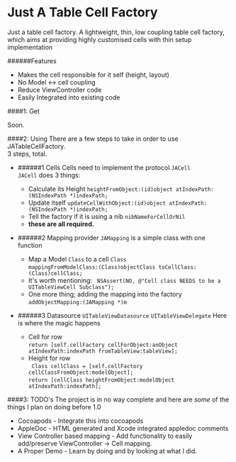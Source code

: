 Just A Table Cell Factory
=====================

Just a table cell factory. A lightweight, thin, low coupling table cell factory, which aims at providing highly customised cells with thin setup implementation

######Features
- Makes the cell responsible for it self (height, layout)
- No Model <-> cell coupling
- Reduce ViewController code
- Easily Integrated into existing code

####1: Get

Soon.

####2: Using
There are a few steps to take in order to use JATableCellFactory.
<br/>3 steps, total.

 - ######1 Cells
 Cells need to implement the protocol `JACell` <br />
 `JACell` does 3 things:
 	- Calculate its Height `heightFromObject:(id)object atIndexPath:(NSIndexPath *)indexPath;`
 	- Update itself `updateCellWithObject:(id)object atIndexPath:(NSIndexPath *)indexPath;`
 	- Tell the factory if it is using a nib `nibNameForCellOrNil`
 	- __these are all required.__
 
 - ######2 Mapping provider
 `JAMapping` is a simple class with one function
 	- Map a Model `Class` to a cell `Class`<br />
 	`mappingFromModelClass:(Class)objectClass toCellClass:(Class)cellClass;`
 	- It's worth mentioning: ` NSAssert(NO, @"Cell class NEEDS to be a UITableViewCell Subclass");`
 	- One more thing; adding the mapping into the factory <br />
 	`addObjectMapping:(JAMapping *)m`
 	
 - ######3 Datasource 
`UITableViewDatasource` `UITableViewDelegate` Here is where the magic happens
	- Cell for row <br />
	`return [self.cellFactory cellForObject:anObject atIndexPath:indexPath fromTableView:tableView];`
	- Height for row <br />
	` Class cellClass = [self.cellFactory cellClassFromObject:modelObject];` <br />
	`return [cellClass heightFromObject:modelObject atIndexPath:indexPath];`

####3: TODO's
The project is in no way complete and here are _some_ of the things I plan on doing before 1.0

- Cocoapods - Integrate this into cocoapods
- AppleDoc - HTML generated and Xcode integrated appledoc comments
- View Controller based mapping - Add functionality to easily add/preserve ViewController -> Cell mapping.
- A Proper Demo - Learn by doing and by looking at what I did.

